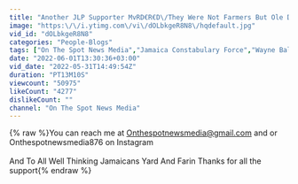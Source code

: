 ```yaml
---
title: "Another JLP Supporter MvRD€R€D\/They Were Not Farmers But Ole Dutty Corna Bwoyz\/Man ClapWeh Bartender"
image: "https:\/\/i.ytimg.com\/vi\/dOLbkgeR8N8\/hqdefault.jpg"
vid_id: "dOLbkgeR8N8"
categories: "People-Blogs"
tags: ["On The Spot News Media","Jamaica Constabulary Force","Wayne Baldie"]
date: "2022-06-01T13:30:36+03:00"
vid_date: "2022-05-31T14:49:54Z"
duration: "PT13M10S"
viewcount: "50975"
likeCount: "4277"
dislikeCount: ""
channel: "On The Spot News Media"
---
```

{% raw %}You can reach me at Onthespotnewsmedia@gmail.com and or Onthespotnewsmedia876 on Instagram <br /><br />And To All Well Thinking Jamaicans Yard And Farin Thanks for all the support{% endraw %}
